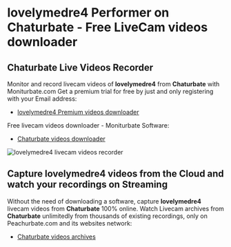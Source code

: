 # lovelymedre4 Performer on Chaturbate - Free LiveCam videos downloader

## Chaturbate Live Videos Recorder

Monitor and record livecam videos of **lovelymedre4** from **Chaturbate** with Moniturbate.com
Get a premium trial for free by just and only registering with your Email address:
* [lovelymedre4 Premium videos downloader](https://moniturbate.com/request-demo-licence-key.html)

Free livecam videos downloader - Moniturbate Software:
* [Chaturbate videos downloader](https://moniturbate.com/moniturbate-download-software.html)

![lovelymedre4 livecam videos recorder](https://peachurnet.com/templates/moniturbate-software.png)


## Capture lovelymedre4 videos from the Cloud and watch your recordings on Streaming

Without the need of downloading a software, capture **lovelymedre4** livecam videos from **Chaturbate** 100% online.
Watch Livecam archives from **Chaturbate** unlimitedly from thousands of existing recordings, only on Peachurbate.com and its websites network:
* [Chaturbate videos archives](https://peachurnet.com/)